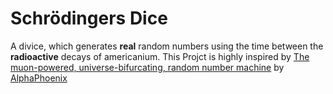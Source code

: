 # Schrödingers Dice

A divice, which generates **real** random numbers using the time between the **radioactive** decays of americanium.
This Projct is highly inspired by [The muon-powered, universe-bifurcating, random number machine](https://www.youtube.com/watch?v=gwIGnATzBTg&list=FLIN6YKhyzmC_FIHTg9GV0EA&index=13&t=27s) by [AlphaPhoenix](https://www.youtube.com/channel/UCCWeRTgd79JL0ilH0ZywSJA)

